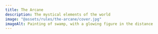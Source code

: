 ```yaml
---
title: The Arcane
description: The mystical elements of the world
image: "@assets/rules/the-arcane/cover.jpg"
imageAlt: Painting of swamp, with a glowing figure in the distance
---
```

